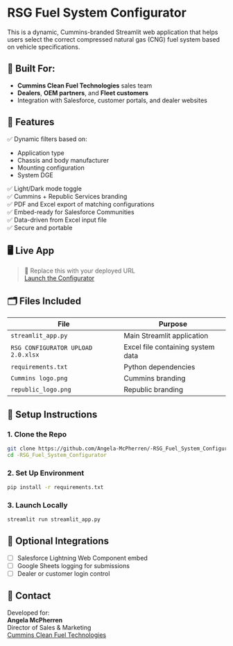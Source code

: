 # RSG Fuel System Configurator

This is a dynamic, Cummins-branded Streamlit web application that helps users select the correct compressed natural gas (CNG) fuel system based on vehicle specifications.

## 🔧 Built For:
- **Cummins Clean Fuel Technologies** sales team
- **Dealers**, **OEM partners**, and **Fleet customers**
- Integration with Salesforce, customer portals, and dealer websites

## 🚀 Features

✅ Dynamic filters based on:
- Application type  
- Chassis and body manufacturer  
- Mounting configuration  
- System DGE

✅ Light/Dark mode toggle  
✅ Cummins + Republic Services branding  
✅ PDF and Excel export of matching configurations  
✅ Embed-ready for Salesforce Communities  
✅ Data-driven from Excel input file  
✅ Secure and portable

## 🖥 Live App

> 🚨 Replace this with your deployed URL  
> [Launch the Configurator](https://your-username.streamlit.app)

## 🗂️ Files Included

| File                             | Purpose                                 |
|----------------------------------|-----------------------------------------|
| `streamlit_app.py`              | Main Streamlit application              |
| `RSG CONFIGURATOR UPLOAD 2.0.xlsx` | Excel file containing system data       |
| `requirements.txt`              | Python dependencies                     |
| `Cummins logo.png`              | Cummins branding                        |
| `republic_logo.png`             | Republic branding                       |

## 🔌 Setup Instructions

### 1. Clone the Repo
```bash
git clone https://github.com/Angela-McPherren/-RSG_Fuel_System_Configurator.git
cd -RSG_Fuel_System_Configurator
```

### 2. Set Up Environment
```bash
pip install -r requirements.txt
```

### 3. Launch Locally
```bash
streamlit run streamlit_app.py
```

## 🔐 Optional Integrations
- [ ] Salesforce Lightning Web Component embed
- [ ] Google Sheets logging for submissions
- [ ] Dealer or customer login control

## 🤝 Contact
Developed for:  
**Angela McPherren**  
Director of Sales & Marketing  
[Cummins Clean Fuel Technologies](https://www.cumminscleantech.com)
